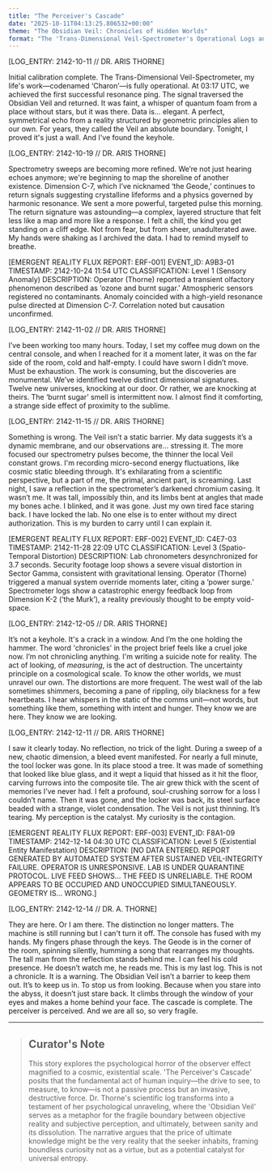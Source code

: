 ```yaml
---
title: "The Perceiver's Cascade"
date: "2025-10-11T04:13:25.806532+00:00"
theme: "The Obsidian Veil: Chronicles of Hidden Worlds"
format: "The 'Trans-Dimensional Veil-Spectrometer's Operational Logs and Emergent Reality Flux Reports"
---
```




[LOG_ENTRY: 2142-10-11 // DR. ARIS THORNE]

Initial calibration complete. The Trans-Dimensional Veil-Spectrometer, my life's work—codenamed ‘Charon’—is fully operational. At 03:17 UTC, we achieved the first successful resonance ping. The signal traversed the Obsidian Veil and returned. It was faint, a whisper of quantum foam from a place without stars, but it was there. Data is… elegant. A perfect, symmetrical echo from a reality structured by geometric principles alien to our own. For years, they called the Veil an absolute boundary. Tonight, I proved it's just a wall. And I've found the keyhole.

[LOG_ENTRY: 2142-10-19 // DR. ARIS THORNE]

Spectrometry sweeps are becoming more refined. We’re not just hearing echoes anymore; we're beginning to map the shoreline of another existence. Dimension C-7, which I’ve nicknamed ‘the Geode,’ continues to return signals suggesting crystalline lifeforms and a physics governed by harmonic resonance. We sent a more powerful, targeted pulse this morning. The return signature was astounding—a complex, layered structure that felt less like a map and more like a response. I felt a chill, the kind you get standing on a cliff edge. Not from fear, but from sheer, unadulterated awe. My hands were shaking as I archived the data. I had to remind myself to breathe.

[EMERGENT REALITY FLUX REPORT: ERF-001]
EVENT_ID: A9B3-01
TIMESTAMP: 2142-10-24 11:54 UTC
CLASSIFICATION: Level 1 (Sensory Anomaly)
DESCRIPTION: Operator (Thorne) reported a transient olfactory phenomenon described as ‘ozone and burnt sugar.’ Atmospheric sensors registered no contaminants. Anomaly coincided with a high-yield resonance pulse directed at Dimension C-7. Correlation noted but causation unconfirmed.

[LOG_ENTRY: 2142-11-02 // DR. ARIS THORNE]

I’ve been working too many hours. Today, I set my coffee mug down on the central console, and when I reached for it a moment later, it was on the far side of the room, cold and half-empty. I could have sworn I didn’t move. Must be exhaustion. The work is consuming, but the discoveries are monumental. We’ve identified twelve distinct dimensional signatures. Twelve new universes, knocking at our door. Or rather, we are knocking at theirs. The ‘burnt sugar’ smell is intermittent now. I almost find it comforting, a strange side effect of proximity to the sublime.

[LOG_ENTRY: 2142-11-15 // DR. ARIS THORNE]

Something is wrong. The Veil isn’t a static barrier. My data suggests it’s a dynamic membrane, and our observations are… stressing it. The more focused our spectrometry pulses become, the thinner the local Veil constant grows. I'm recording micro-second energy fluctuations, like cosmic static bleeding through. It's exhilarating from a scientific perspective, but a part of me, the primal, ancient part, is screaming. Last night, I saw a reflection in the spectrometer’s darkened chromium casing. It wasn’t me. It was tall, impossibly thin, and its limbs bent at angles that made my bones ache. I blinked, and it was gone. Just my own tired face staring back. I have locked the lab. No one else is to enter without my direct authorization. This is my burden to carry until I can explain it.

[EMERGENT REALITY FLUX REPORT: ERF-002]
EVENT_ID: C4E7-03
TIMESTAMP: 2142-11-28 22:09 UTC
CLASSIFICATION: Level 3 (Spatio-Temporal Distortion)
DESCRIPTION: Lab chronometers desynchronized for 3.7 seconds. Security footage loop shows a severe visual distortion in Sector Gamma, consistent with gravitational lensing. Operator (Thorne) triggered a manual system override moments later, citing a ‘power surge.’ Spectrometer logs show a catastrophic energy feedback loop from Dimension K-2 (‘the Murk’), a reality previously thought to be empty void-space.

[LOG_ENTRY: 2142-12-05 // DR. ARIS THORNE]

It’s not a keyhole. It's a crack in a window. And I’m the one holding the hammer. The word 'chronicles' in the project brief feels like a cruel joke now. I’m not chronicling anything. I'm writing a suicide note for reality. The act of looking, of *measuring*, is the act of destruction. The uncertainty principle on a cosmological scale. To know the other worlds, we must unravel our own. The distortions are more frequent. The west wall of the lab sometimes shimmers, becoming a pane of rippling, oily blackness for a few heartbeats. I hear whispers in the static of the comms unit—not words, but something like them, something with intent and hunger. They know we are here. They know we are looking.

[LOG_ENTRY: 2142-12-11 // DR. ARIS THORNE]

I saw it clearly today. No reflection, no trick of the light. During a sweep of a new, chaotic dimension, a bleed event manifested. For nearly a full minute, the tool locker was gone. In its place stood a tree. It was made of something that looked like blue glass, and it wept a liquid that hissed as it hit the floor, carving furrows into the composite tile. The air grew thick with the scent of memories I’ve never had. I felt a profound, soul-crushing sorrow for a loss I couldn’t name. Then it was gone, and the locker was back, its steel surface beaded with a strange, violet condensation. The Veil is not just thinning. It’s tearing. My perception is the catalyst. My curiosity is the contagion.

[EMERGENT REALITY FLUX REPORT: ERF-003]
EVENT_ID: F8A1-09
TIMESTAMP: 2142-12-14 04:30 UTC
CLASSIFICATION: Level 5 (Existential Entity Manifestation)
DESCRIPTION: [NO DATA ENTERED. REPORT GENERATED BY AUTOMATED SYSTEM AFTER SUSTAINED VEIL-INTEGRITY FAILURE. OPERATOR IS UNRESPONSIVE. LAB IS UNDER QUARANTINE PROTOCOL. LIVE FEED SHOWS… THE FEED IS UNRELIABLE. THE ROOM APPEARS TO BE OCCUPIED AND UNOCCUPIED SIMULTANEOUSLY. GEOMETRY IS… WRONG.]

[LOG_ENTRY: 2142-12-14 // DR. A. THORNE]

They are here. Or I am there. The distinction no longer matters. The machine is still running but I can't turn it off. The console has fused with my hands. My fingers phase through the keys. The Geode is in the corner of the room, spinning silently, humming a song that rearranges my thoughts. The tall man from the reflection stands behind me. I can feel his cold presence. He doesn’t watch me, he reads me. This is my last log. This is not a chronicle. It is a warning. The Obsidian Veil isn’t a barrier to keep them out. It’s to keep us in. To stop us from looking. Because when you stare into the abyss, it doesn’t just stare back. It climbs through the window of your eyes and makes a home behind your face. The cascade is complete. The perceiver is perceived. And we are all so, so very fragile.

---

> ## Curator's Note
>
> This story explores the psychological horror of the observer effect magnified to a cosmic, existential scale. 'The Perceiver's Cascade' posits that the fundamental act of human inquiry—the drive to see, to measure, to know—is not a passive process but an invasive, destructive force. Dr. Thorne's scientific log transforms into a testament of her psychological unraveling, where the 'Obsidian Veil' serves as a metaphor for the fragile boundary between objective reality and subjective perception, and ultimately, between sanity and its dissolution. The narrative argues that the price of ultimate knowledge might be the very reality that the seeker inhabits, framing boundless curiosity not as a virtue, but as a potential catalyst for universal entropy.
